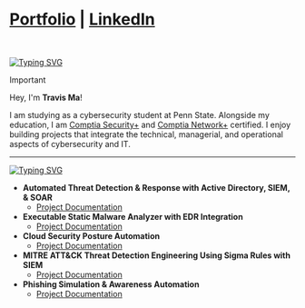 <h1><a href=https://portfolio-very-theme-ten.vercel.app>Portfolio</a> | <a href=https://www.linkedin.com/in/travis-maa/>LinkedIn</a> </h1>
<br/>

[![Typing SVG](https://readme-typing-svg.demolab.com?font=IBM+Plex+Mono&weight=500&size=30&duration=2000&pause=1000&color=F7F7F7&width=435&lines=About+Me%3A)](https://git.io/typing-svg)

> [!IMPORTANT]
> Hey, I'm **Travis Ma**!
>
> I am studying as a cybersecurity student at Penn State. Alongside my education, I am [Comptia Security+](https://www.credly.com/badges/5c7ffe8a-557b-46c5-8ee3-e8531ce3a7ab) and [Comptia Network+](https://www.credly.com/badges/8a8937f6-84e1-41ac-9ec6-d5f7baa0744c) certified. I enjoy building projects that integrate the technical, managerial, and operational aspects of cybersecurity and IT.
---

[![Typing SVG](https://readme-typing-svg.demolab.com?font=IBM+Plex+Mono&weight=500&size=30&duration=2000&pause=1000&color=F7F7F7&width=435&lines=Cybersecurity+Projects%3A)](https://git.io/typing-svg)

- <b>Automated Threat Detection & Response with Active Directory, SIEM, & SOAR </b>
  - [Project Documentation](https://github.com/TravisMa07/active-directory-siem-soar-detection-response)
- <b>Executable Static Malware Analyzer with EDR Integration</b>
  - [Project Documentation](https://github.com/TravisMa07/Malware-Analyzer-EDR)
- <b>Cloud Security Posture Automation</b>
  - [Project Documentation](https://github.com/TravisMa07/Cloud-Security-Posture-Automation)
- <b>MITRE ATT&CK Threat Detection Engineering Using Sigma Rules with SIEM</b>
  - [Project Documentation](https://github.com/TravisMa07/Threat-Detection-Engineering)
- <b>Phishing Simulation & Awareness Automation</b>
  - [Project Documentation](https://github.com/TravisMa07/Phishing-Simulation-Awareness-Automation)

